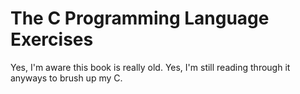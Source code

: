 # The C Programming Language Exercises

Yes, I'm aware this book is really old. Yes, I'm still reading through it anyways to brush up my C.